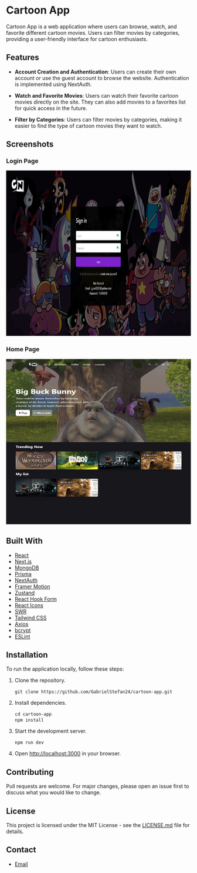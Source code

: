 # Cartoon App


Cartoon App is a web application where users can browse, watch, and favorite different cartoon movies. Users can filter movies by categories, providing a user-friendly interface for cartoon enthusiasts. 

## Features

- **Account Creation and Authentication**: Users can create their own account or use the guest account to browse the website. Authentication is implemented using NextAuth.

- **Watch and Favorite Movies**: Users can watch their favorite cartoon movies directly on the site. They can also add movies to a favorites list for quick access in the future.

- **Filter by Categories**: Users can filter movies by categories, making it easier to find the type of cartoon movies they want to watch.

## Screenshots

### Login Page

<div align="center">
  <img src="./public/images/Login.JPG" width="800" height="450" />
</div>

### Home Page

<div align="center">
  <img src="./public/images/Cartoon.JPG" width="600" height="450" />
</div>

## Built With

- [React](https://reactjs.org/)
- [Next.js](https://nextjs.org/)
- [MongoDB](https://www.mongodb.com/)
- [Prisma](https://www.prisma.io/)
- [NextAuth](https://next-auth.js.org/)
- [Framer Motion](https://www.framer.com/motion/)
- [Zustand](https://zustand.surge.sh/)
- [React Hook Form](https://react-hook-form.com/)
- [React Icons](https://react-icons.github.io/react-icons/)
- [SWR](https://swr.vercel.app/)
- [Tailwind CSS](https://tailwindcss.com/)
- [Axios](https://axios-http.com/)
- [bcrypt](https://www.npmjs.com/package/bcrypt)
- [ESLint](https://eslint.org/)

## Installation

To run the application locally, follow these steps:

1. Clone the repository.
    ```
    git clone https://github.com/GabrielStefan24/cartoon-app.git
    ```


2. Install dependencies.
    ```
    cd cartoon-app
    npm install
    ```

3. Start the development server.
    ```
    npm run dev
    ```

4. Open [http://localhost:3000](http://localhost:3000) in your browser.

## Contributing

Pull requests are welcome. For major changes, please open an issue first to discuss what you would like to change.

## License

This project is licensed under the MIT License - see the [LICENSE.md](LICENSE.md) file for details. <!-- Replace with your license -->

## Contact

 - [Email](mailto:sirbugabriel97@gmail.com) 
